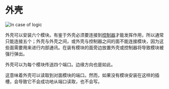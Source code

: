 # 外壳

![In case of logic](item:tis3d:casing)

外壳可以安装六个模块。有鉴于外壳必须要连接到[控制器](controller.md)才能发挥作用，所以通常只能连接五个；外壳与外壳之间，或外壳与控制器之间的面不能连接模块，因为这些面需要用来进行内部通讯。在装有模块的面旁边放置外壳或控制器将导致模块被强行弹出。

外壳可以为每个模块传送四个端口。边缘方向也是如此。

这意味着外壳可以读取到对面模块的端口。然而，如果没有模块安装在这样的插槽，会导致它不会成功地从端口读取，也不会写。
